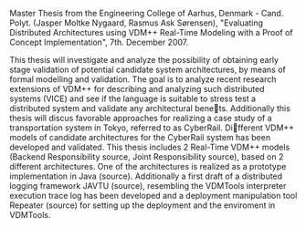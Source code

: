 Master Thesis from the Engineering College of Aarhus, Denmark - Cand. Polyt. (Jasper Moltke Nygaard, Rasmus Ask Sørensen), "Evaluating Distributed Architectures using VDM++ Real-Time Modeling with a Proof of Concept Implementation", 7th. December 2007.

This thesis will investigate and analyze the possibility of obtaining early stage validation of potential candidate system architectures, by means of formal modelling and validation. The goal is to analyze recent research extensions of VDM++ for describing and analyzing such distributed systems (VICE) and see if the language is suitable to stress test a distributed system and validate any architectural benets. Additionally this thesis will discus favorable approaches for realizing a case study of a transportation system in Tokyo, referred to as CyberRail. Different VDM++ models of candidate architectures for the CyberRail system has been developed and validated. This thesis includes 2 Real-Time VDM++ models (Backend Responsibility source, Joint Responsibility source), based on 2 different architectures. One of the architectures is realized as a prototype implementation in Java (source). Additionally a first draft of a distributed logging framework JAVTU (source), resembling the VDMTools interpreter execution trace log has been developed and a deployment manipulation tool Repeater (source) for setting up the deployment and the enviroment in VDMTools.
